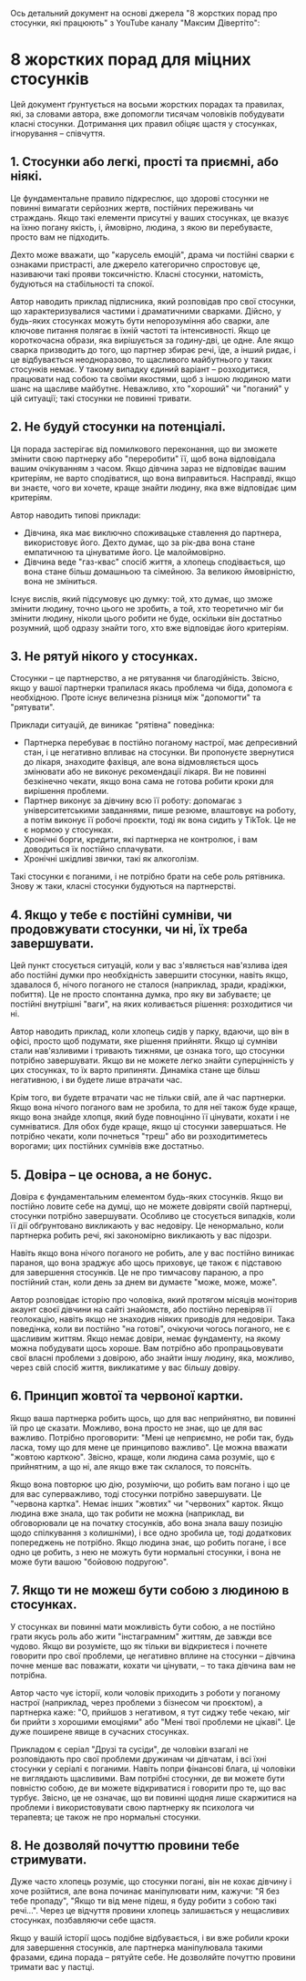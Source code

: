 Ось детальний документ на основі джерела "8 жорстких порад про стосунки, які працюють" з YouTube каналу "Максим Дівертіто":

# 8 жорстких порад для міцних стосунків

Цей документ ґрунтується на восьми жорстких порадах та правилах, які, за словами автора, вже допомогли тисячам чоловіків побудувати класні стосунки. Дотримання цих правил обіцяє щастя у стосунках, ігнорування – співчуття.

## 1. Стосунки або легкі, прості та приємні, або ніякі.

Це фундаментальне правило підкреслює, що здорові стосунки не повинні вимагати серйозних жертв, постійних переживань чи страждань. Якщо такі елементи присутні у ваших стосунках, це вказує на їхню погану якість, і, ймовірно, людина, з якою ви перебуваєте, просто вам не підходить.

Дехто може вважати, що "карусель емоцій", драма чи постійні сварки є ознаками пристрасті, але джерело категорично спростовує це, називаючи такі прояви токсичністю. Класні стосунки, натомість, будуються на стабільності та спокої.

Автор наводить приклад підписника, який розповідав про свої стосунки, що характеризувалися частими і драматичними сварками. Дійсно, у будь-яких стосунках можуть бути непорозуміння або сварки, але ключове питання полягає в їхній частоті та інтенсивності. Якщо це короткочасна образи, яка вирішується за годину-дві, це одне. Але якщо сварка призводить до того, що партнер збирає речі, їде, а інший ридає, і це відбувається неодноразово, то щасливого майбутнього у таких стосунків немає. У такому випадку єдиний варіант – розходитися, працювати над собою та своїми якостями, щоб з іншою людиною мати шанс на щасливе майбутнє. Неважливо, хто "хороший" чи "поганий" у цій ситуації; такі стосунки не повинні тривати.

## 2. Не будуй стосунки на потенціалі.

Ця порада застерігає від помилкового переконання, що ви зможете змінити свою партнерку або "переробити" її, щоб вона відповідала вашим очікуванням з часом. Якщо дівчина зараз не відповідає вашим критеріям, не варто сподіватися, що вона виправиться. Насправді, якщо ви знаєте, чого ви хочете, краще знайти людину, яка вже відповідає цим критеріям.

Автор наводить типові приклади:

- Дівчина, яка має виключно споживацьке ставлення до партнера, використовує його. Дехто думає, що за рік-два вона стане емпатичною та цінуватиме його. Це малоймовірно.
- Дівчина веде "газ-квас" спосіб життя, а хлопець сподівається, що вона стане більш домашньою та сімейною. За великою ймовірністю, вона не зміниться.

Існує вислів, який підсумовує цю думку: той, хто думає, що зможе змінити людину, точно цього не зробить, а той, хто теоретично міг би змінити людину, ніколи цього робити не буде, оскільки він достатньо розумний, щоб одразу знайти того, хто вже відповідає його критеріям.

## 3. Не рятуй нікого у стосунках.

Стосунки – це партнерство, а не рятування чи благодійність. Звісно, якщо у вашої партнерки трапилася якась проблема чи біда, допомога є необхідною. Проте існує величезна різниця між "допомогти" та "рятувати".

Приклади ситуацій, де виникає "рятівна" поведінка:

- Партнерка перебуває в постійно поганому настрої, має депресивний стан, і це негативно впливає на стосунки. Ви пропонуєте звернутися до лікаря, знаходите фахівця, але вона відмовляється щось змінювати або не виконує рекомендації лікаря. Ви не повинні безкінечно чекати, якщо вона сама не готова робити кроки для вирішення проблеми.
- Партнер виконує за дівчину всю її роботу: допомагає з університетськими завданнями, пише резюме, влаштовує на роботу, а потім виконує її робочі проєкти, тоді як вона сидить у TikTok. Це не є нормою у стосунках.
- Хронічні борги, кредити, які партнерка не контролює, і вам доводиться їх постійно сплачувати.
- Хронічні шкідливі звички, такі як алкоголізм.

Такі стосунки є поганими, і не потрібно брати на себе роль рятівника. Знову ж таки, класні стосунки будуються на партнерстві.

## 4. Якщо у тебе є постійні сумніви, чи продовжувати стосунки, чи ні, їх треба завершувати.

Цей пункт стосується ситуацій, коли у вас з'являється нав'язлива ідея або постійні думки про необхідність завершити стосунки, навіть якщо, здавалося б, нічого поганого не сталося (наприклад, зради, крадіжки, побиття). Це не просто спонтанна думка, про яку ви забуваєте; це постійні внутрішні "ваги", на яких коливається рішення: розходитися чи ні.

Автор наводить приклад, коли хлопець сидів у парку, вдаючи, що він в офісі, просто щоб подумати, яке рішення прийняти. Якщо ці сумніви стали нав'язливими і тривають тижнями, це ознака того, що стосунки потрібно завершувати. Якщо ви не можете легко знайти суперцінність у цих стосунках, то їх варто припиняти. Динаміка стане ще більш негативною, і ви будете лише втрачати час.

Крім того, ви будете втрачати час не тільки свій, але й час партнерки. Якщо вона нічого поганого вам не зробила, то для неї також буде краще, якщо вона знайде хлопця, який буде повноцінно її цінувати, кохати і не сумніватися. Для обох буде краще, якщо ці стосунки завершаться. Не потрібно чекати, коли почнеться "треш" або ви розходитиметесь ворогами; цих постійних сумнівів вже достатньо.

## 5. Довіра – це основа, а не бонус.

Довіра є фундаментальним елементом будь-яких стосунків. Якщо ви постійно ловите себе на думці, що не можете довіряти своїй партнерці, стосунки потрібно завершувати. Особливо це стосується випадків, коли її дії обґрунтовано викликають у вас недовіру. Це ненормально, коли партнерка робить речі, які закономірно викликають у вас підозри.

Навіть якщо вона нічого поганого не робить, але у вас постійно виникає параноя, що вона зраджує або щось приховує, це також є підставою для завершення стосунків. Це не про тимчасову параною, а про постійний стан, коли день за днем ви думаєте "може, може, може".

Автор розповідає історію про чоловіка, який протягом місяців моніторив акаунт своєї дівчини на сайті знайомств, або постійно перевіряв її геолокацію, навіть якщо не знаходив ніяких приводів для недовіри. Така поведінка, коли ви постійно "на готові", очікуючи чогось поганого, не є щасливим життям. Якщо немає довіри, немає фундаменту, на якому можна побудувати щось хороше. Вам потрібно або пропрацьовувати свої власні проблеми з довірою, або знайти іншу людину, яка, можливо, через свій спосіб життя, викликатиме у вас більшу довіру.

## 6. Принцип жовтої та червоної картки.

Якщо ваша партнерка робить щось, що для вас неприйнятно, ви повинні їй про це сказати. Можливо, вона просто не знає, що це для вас важливо. Потрібно проговорити: "Мені це неприємно, не роби так, будь ласка, тому що для мене це принципово важливо". Це можна вважати "жовтою карткою". Звісно, краще, коли людина сама розуміє, що є прийнятним, а що ні, але якщо вже так склалося, то поясніть.

Якщо вона повторює цю дію, розуміючи, що робить вам погано і що це для вас суперважливо, тоді стосунки потрібно завершувати. Це "червона картка". Немає інших "жовтих" чи "червоних" карток. Якщо людина вже знала, що так робити не можна (наприклад, ви обговорювали це на початку стосунків, або вона знала вашу позицію щодо спілкування з колишніми), і все одно зробила це, тоді додаткових попереджень не потрібно. Якщо людина знає, що робить погане, і все одно це робить, з нею не можуть бути нормальні стосунки, і вона не може бути вашою "бойовою подругою".

## 7. Якщо ти не можеш бути собою з людиною в стосунках.

У стосунках ви повинні мати можливість бути собою, а не постійно грати якусь роль або жити "інстаграмним" життям, де завжди все чудово. Якщо ви розумієте, що як тільки ви відкриєтеся і почнете говорити про свої проблеми, це негативно вплине на стосунки – дівчина почне менше вас поважати, кохати чи цінувати, – то така дівчина вам не потрібна.

Автор часто чує історії, коли чоловік приходить з роботи у поганому настрої (наприклад, через проблеми з бізнесом чи проєктом), а партнерка каже: "О, прийшов з негативом, я тут сиджу тебе чекаю, міг би прийти з хорошими емоціями" або "Мені твої проблеми не цікаві". Це дуже поширене явище в сучасних стосунках.

Прикладом є серіал "Друзі та сусіди", де чоловіки взагалі не розповідають про свої проблеми дружинам чи дівчатам, і всі їхні стосунки у серіалі є поганими. Навіть попри фінансові блага, ці чоловіки не виглядають щасливими. Вам потрібні стосунки, де ви можете бути повністю собою, де ви можете відкриватися і говорити про те, що вас турбує. Звісно, це не означає, що ви повинні щодня лише скаржитися на проблеми і використовувати свою партнерку як психолога чи терапевта; це також не про нормальні стосунки.

## 8. Не дозволяй почуттю провини тебе стримувати.

Дуже часто хлопець розуміє, що стосунки погані, він не кохає дівчину і хоче розійтися, але вона починає маніпулювати ним, кажучи: "Я без тебе пропаду", "Якщо ти від мене підеш, я буду робити з собою такі речі...". Через це відчуття провини хлопець залишається у нещасливих стосунках, позбавляючи себе щастя.

Якщо у вашій історії щось подібне відбувається, і ви вже робили кроки для завершення стосунків, але партнерка маніпулювала такими фразами, єдина порада – рятуйте себе. Не дозволяйте почуттю провини тримати вас у пастці.